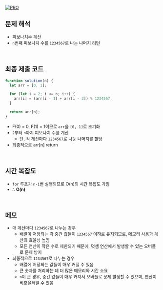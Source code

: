 [![PRO]][Link]

## 문제 해석

- 피보나치수 계산
- `n`번째 피보나치 수를 `1234567`로 나눈 나머지 리턴

<br/>

## 최종 제출 코드

```javascript
function solution(n) {
  let arr = [0, 1];

  for (let i = 2; i <= n; i++) {
    arr[i] = (arr[i - 1] + arr[i - 2]) % 1234567;
  }

  return arr[n];
}
```

- F(0) = 0, F(1) = 1이므로 `arr`을 `[0, 1]`로 초기화
- `2`부터 `n`까지 피보나치 수를 계산
  - 단, 각 계산마다 `1234567`로 나눈 나머지를 할당
- 최종적으로 arr[n] return

<br/>

## 시간 복잡도

- `for` 루프가 `n-1`번 실행되므로 O(n)의 시간 복잡도 가짐
- **∴ O(n)**

<br/>

## 메모

- 매 계산마다 `1234567`로 나누는 경우
  - 배열이 저장되는 각 중간 값들이 `1234567` 이하로 유지되므로, 메모리 사용과 계산의 효율성 높임
  - 모든 연산이 작은 수로 제한되기 때문에, 덧셈 연산에서 발생할 수 있는 오버플로 문제 방지
- 최종적으로 `1234567`로 나누는 경우
  - 배열에 저장되는 값들이 매우 커질 수 있음
  - 큰 숫자를 처리하는 데 더 많은 메모리와 시간 소요
  - `n`이 큰 경우, 중간 값들이 매우 커져서 오버플로 문제 발생할 수 있으며, 연산이 비효율적일 수 있음

<!---------------------------------------------------------------------------->

[PRO]: https://github.com/GoSSaChin/algorithm-js/assets/107768516/67c43b52-bc3f-4571-a249-5519021afbb0
[Link]: https://school.programmers.co.kr/learn/courses/30/lessons/12945
